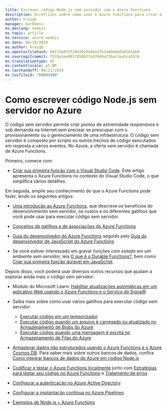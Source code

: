 ```yaml
---
title: Escrever código Node.js sem servidor com o Azure Functions
description: Diretrizes sobre como usar o Azure Functions para criar e implantar código sem servidor.
author: kraigb
manager: barbkess
ms.devlang: nodejs
ms.topic: article
ms.service: azure-nodejs
ms.date: 08/19/2019
ms.author: kraigb
ms.openlocfilehash: 0917da975f29d392944ba2351e894de640182eb9
ms.sourcegitcommit: f519a1ee8017850b2fa37049af3bac1ea5ca5516
ms.translationtype: HT
ms.contentlocale: pt-BR
ms.lasthandoff: 08/21/2019
ms.locfileid: "69892490"
---
```

# <a name="how-to-write-serverless-nodejs-code-on-azure"></a>Como escrever código Node.js sem servidor no Azure

O código sem servidor permite criar pontos de extremidade responsivos e sob demanda na Internet sem precisar se preocupar com o provisionamento ou o gerenciamento de uma infraestrutura. O código sem servidor é composto por scripts ou outros trechos de código executados em resposta a vários eventos. No Azure, a oferta sem servidor é chamada de Azure Functions.

Primeiro, comece com:

- [Criar sua primeira função com o Visual Studio Code](/azure/azure-functions/functions-create-first-function-vs-code). Este artigo apresenta o Azure Functions no contexto do Visual Studio Code, o que simplifica vários detalhes.

Em seguida, amplie seu conhecimento do que o Azure Functions pode fazer, lendo os seguintes artigos:

- [Uma introdução ao Azure Functions](/azure/azure-functions/functions-overview), que descreve os benefícios do desenvolvimento sem servidor, os custos e os diferentes gatilhos que você pode usar para executar código sem servidor.

- [Conceitos de gatilhos e de associações do Azure Functions](/azure/azure-functions/functions-triggers-bindings)

- [Guia do desenvolvedor do Azure Functions](/azure/azure-functions/functions-reference) seguido pelo [Guia do desenvolvedor de JavaScript do Azure Functions](/azure/azure-functions/functions-reference-node)

- Se você estiver interessado em gravar funções *com estado* em um ambiente sem servidor, leia [O que é o Durable Functions?](/azure/azure-functions/durable/durable-functions-overview), bem como [Criar sua primeira função durável em JavaScript](/azure/azure-functions/durable/quickstart-js-vscode).

Depois disso, você poderá usar diversos outros recursos que ajudam a explorar ainda mais o código sem servidor:

- Módulo do Microsoft Learn: [Habilitar atualizações automáticas em um aplicativo Web usando o Azure Functions e o Serviço do SignalR](https://docs.microsoft.com/learn/modules/automatic-update-of-a-webapp-using-azure-functions-and-signalr/)

- Saiba mais sobre como usar vários gatilhos para executar código sem servidor:

  - [Executar código em um temporizador](/azure/azure-functions/functions-create-scheduled-function)
  - [Executar código quando um arquivo é carregado ou atualizado no Armazenamento de Blobs do Azure](/azure/storage/blobs/storage-upload-process-images?tabs=nodejsv10)
  - [Executar código quando uma mensagem é escrita no Armazenamento de Filas do Azure](/azure/azure-functions/functions-create-storage-queue-triggered-function)

- [Armazenar dados não estruturados usando o Azure Functions e o Azure Cosmos DB](/azure/azure-functions/functions-integrate-store-unstructured-data-cosmosdb.md?tabs=javascript). Para saber mais sobre outros bancos de dados, confira [Como integrar bancos de dados do Azure em código Node.js](node-howto-integrate-databases.md)

- [Codificar e testar o Azure Functions localmente](/azure/azure-functions/functions-develop-local) junto com [Estratégias para testar seu código no Azure Functions](/azure/azure-functions/functions-test-a-function) e [Tratamento de erros](/azure/azure-functions/functions-bindings-error-pages)

- [Configurar a autenticação no Azure Active Directory](/azure/app-service/configure-authentication-provider-aad.md?toc=%2fazure%2fazure-functions%2ftoc.json)

- [Configurar a implantação contínua no Azure Pipelines](/azure/azure-functions/functions-how-to-azure-devops)

- [Exemplos de Node.js + Azure Functions](/samples/browse/?languages=javascript%2Cnodejs&products=azure-functions)
